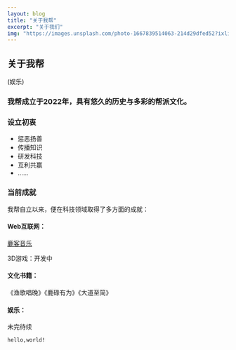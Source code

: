 ```yaml
---
layout: blog
title: "关于我帮"
excerpt: "关于我们"
img: "https://images.unsplash.com/photo-1667839514063-214d29dfed52?ixlib=rb-4.0.3&ixid=MnwxMjA3fDB8MHx0b3BpYy1mZWVkfDR8NnNNVmpUTFNrZVF8fGVufDB8fHx8&auto=format&fit=crop&w=1100&q=60"
---
```

## 关于我帮

(娱乐)

### 我帮成立于2022年，具有悠久的历史与多彩的帮派文化。

### 设立初衷

* 惩恶扬善
* 传播知识
* 研发科技
* 互利共赢
* ......

### 当前成就

我帮自立以来，便在科技领域取得了多方面的成就：

#### Web互联网：

[鹿客音乐](https://lyluyouwei.netlify.app/music/)

3D游戏：开发中

#### 文化书籍：

《渔歌唱晚》《鹿碌有为》《大道至简》

#### 娱乐：

未完待续


```
hello,world!
```
